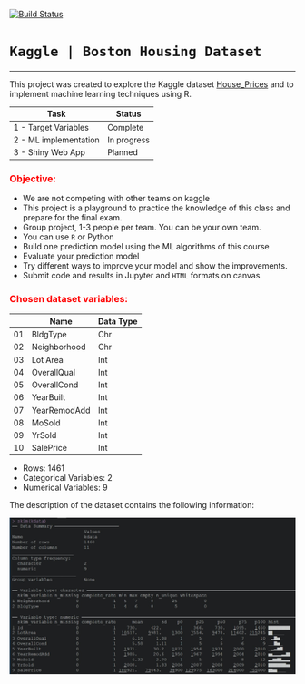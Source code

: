 [![Build Status](https://img.shields.io/badge/build-passing-brightgreen.svg)](https://example.com)


# ```Kaggle | Boston Housing Dataset```

<hr>

This project was created to explore the Kaggle dataset [House_Prices](https://www.kaggle.com/competitions/house-prices-advanced-regression-techniques) and to implement machine learning techniques using R.

| Task | Status |
|---------|--------|
| 1 - Target Variables | Complete |
| 2 - ML implementation | In progress |
| 3 - Shiny Web App | Planned |


### <font color = "red">Objective:</font> 

- We are not competing with other teams on kaggle
- This project is a playground to practice the knowledge of this class and prepare for the final exam.
- Group project, 1-3 people per team. You can be your own team. 
- You can use `R` or Python
- Build one prediction model using the ML algorithms of this course
- Evaluate your prediction model
- Try different ways to improve your model and show the improvements.
- Submit code and results in Jupyter and `HTML` formats on canvas


### <font color = "red">Chosen dataset variables:</font>	

|  | Name | Data Type |
|---|------|-----------|
|01 | BldgType | Chr |
|02 | Neighborhood | Chr |
|03 | Lot Area | Int |
|04 | OverallQual | Int |
|05 | OverallCond | Int |
|06 | YearBuilt | Int |
|07 | YearRemodAdd | Int |
|08 | MoSold | Int |
|09 | YrSold | Int |
|10 | SalePrice | Int |

- Rows: 1461
- Categorical Variables: 2
- Numerical Variables: 9

The description of the dataset contains the following information:

![](img/skim2.jpg "hover text")
